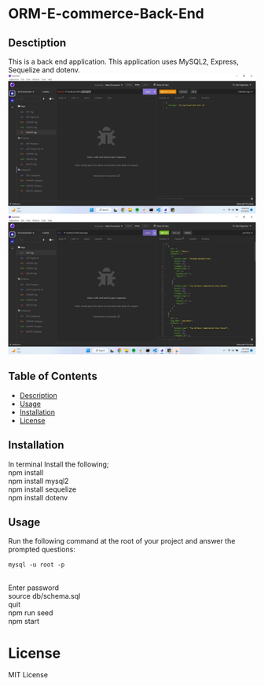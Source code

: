 # ORM-E-commerce-Back-End

## Desctiption
 This is a back end application. This application uses MySQL2, Express, Sequelize and dotenv.
![insomina1](./Assets/insomnia1.jpg)
![insomnia2](./Assets/insomnia2.jpg)

## Table of Contents

- [Description](#Description)
- [Usage](#Usage)
- [Installation](#Installation)
- [License](#license)

## Installation
In terminal Install the following; 
<br>
    npm install
<br>
    npm install mysql2
<br>
    npm install sequelize
<br>
    npm install dotenv
<br>

## Usage

Run the following command at the root of your project and answer the prompted questions:

    mysql -u root -p
<br>
        Enter password
<br>
    source db/schema.sql
<br>
    quit
<br>
    npm run seed
<br>
    npm start
<br>

# License
MIT License
